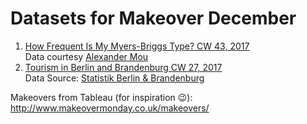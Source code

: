 # Datasets for Makeover December

1. [How Frequent Is My Myers-Briggs Type? CW 43, 2017](http://www.myersbriggs.org/my-mbti-personality-type/my-mbti-results/how-frequent-is-my-type.htm)  
Data courtesy [Alexander Mou](https://twitter.com/aleksoft)  
2. [Tourism in Berlin and Brandenburg CW 27, 2017](https://www.statistik-berlin-brandenburg.de/grundlagen/tourismus-grafik.asp?Ptyp=260&Sageb=45000&creg=BBB&anzwer=5)  
Data Source: [Statistik Berlin & Brandenburg](https://www.statistik-berlin-brandenburg.de/produkte/produkte-langereihen.asp)  

Makeovers from Tableau (for inspiration 😉): http://www.makeovermonday.co.uk/makeovers/  

